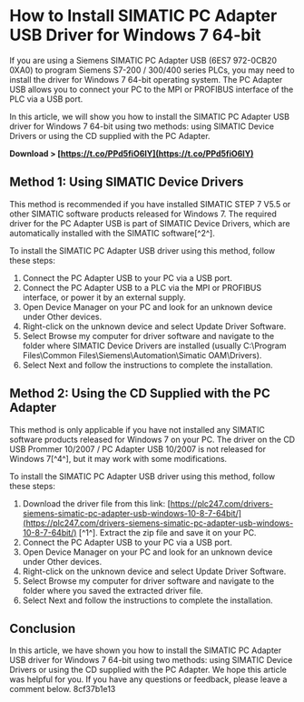 
 
# How to Install SIMATIC PC Adapter USB Driver for Windows 7 64-bit
 
If you are using a Siemens SIMATIC PC Adapter USB (6ES7 972-0CB20 0XA0) to program Siemens S7-200 / 300/400 series PLCs, you may need to install the driver for Windows 7 64-bit operating system. The PC Adapter USB allows you to connect your PC to the MPI or PROFIBUS interface of the PLC via a USB port.
 
In this article, we will show you how to install the SIMATIC PC Adapter USB driver for Windows 7 64-bit using two methods: using SIMATIC Device Drivers or using the CD supplied with the PC Adapter.
 
**Download &gt; [https://t.co/PPd5fiO6lY](https://t.co/PPd5fiO6lY)**


 
## Method 1: Using SIMATIC Device Drivers
 
This method is recommended if you have installed SIMATIC STEP 7 V5.5 or other SIMATIC software products released for Windows 7. The required driver for the PC Adapter USB is part of SIMATIC Device Drivers, which are automatically installed with the SIMATIC software[^2^].
 
To install the SIMATIC PC Adapter USB driver using this method, follow these steps:
 
1. Connect the PC Adapter USB to your PC via a USB port.
2. Connect the PC Adapter USB to a PLC via the MPI or PROFIBUS interface, or power it by an external supply.
3. Open Device Manager on your PC and look for an unknown device under Other devices.
4. Right-click on the unknown device and select Update Driver Software.
5. Select Browse my computer for driver software and navigate to the folder where SIMATIC Device Drivers are installed (usually C:\Program Files\Common Files\Siemens\Automation\Simatic OAM\Drivers).
6. Select Next and follow the instructions to complete the installation.

## Method 2: Using the CD Supplied with the PC Adapter
 
This method is only applicable if you have not installed any SIMATIC software products released for Windows 7 on your PC. The driver on the CD USB Prommer 10/2007 / PC Adapter USB 10/2007 is not released for Windows 7[^4^], but it may work with some modifications.
 
To install the SIMATIC PC Adapter USB driver using this method, follow these steps:

1. Download the driver file from this link: [https://plc247.com/drivers-siemens-simatic-pc-adapter-usb-windows-10-8-7-64bit/](https://plc247.com/drivers-siemens-simatic-pc-adapter-usb-windows-10-8-7-64bit/) [^1^]. Extract the zip file and save it on your PC.
2. Connect the PC Adapter USB to your PC via a USB port.
3. Open Device Manager on your PC and look for an unknown device under Other devices.
4. Right-click on the unknown device and select Update Driver Software.
5. Select Browse my computer for driver software and navigate to the folder where you saved the extracted driver file.
6. Select Next and follow the instructions to complete the installation.

## Conclusion
 
In this article, we have shown you how to install the SIMATIC PC Adapter USB driver for Windows 7 64-bit using two methods: using SIMATIC Device Drivers or using the CD supplied with the PC Adapter. We hope this article was helpful for you. If you have any questions or feedback, please leave a comment below.
 8cf37b1e13
 
